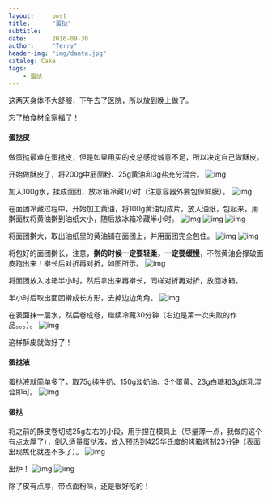 ```yaml
---
layout:     post
title:      "蛋挞"
subtitle:   
date:       2016-09-30
author:     "Terry"
header-img: "img/danta.jpg"
catalog: Cake
tags:
    - 蛋挞
---
```

这两天身体不大舒服，下午去了医院，所以放到晚上做了。

忘了拍食材全家福了！

#### 蛋挞皮

做蛋挞最难在蛋挞皮，但是如果用买的皮总感觉诚意不足，所以决定自己做酥皮。

开始做酥皮了，将200g中筋面粉、25g黄油和3g盐充分混合。
![img](http://odmaovtkc.bkt.clouddn.com/image/week2/20160930_092502.jpg)

加入100g水，揉成面团，放冰箱冷藏1小时（注意容器外要包保鲜膜）。
![img](http://odmaovtkc.bkt.clouddn.com/image/week2/20160930_093306.jpg)

在面团冷藏过程中，开始加工黄油，将100g黄油切成片，放入油纸，包起来，用擀面杖将黄油擀到油纸大小，随后放冰箱冷藏半小时。
![img](http://odmaovtkc.bkt.clouddn.com/image/week2/20160930_190355.jpg)
![img](http://odmaovtkc.bkt.clouddn.com/image/week2/20160930_190559.jpg)
![img](http://odmaovtkc.bkt.clouddn.com/image/week2/20160930_191010.jpg)

将面团擀大，取出油纸里的黄油铺在面团上，并用面团完全包住。
![img](http://odmaovtkc.bkt.clouddn.com/image/week2/20160930_203321.jpg)
![img](http://odmaovtkc.bkt.clouddn.com/image/week2/20160930_203651.jpg)

将包好的面团擀长，注意，**擀的时候一定要轻柔，一定要缓慢**，不然黄油会撑破面皮跑出来！擀长后对折再对折，如图所示。
![img](http://odmaovtkc.bkt.clouddn.com/image/week2/20160930_204304.jpg)

将面团放入冰箱半小时，然后拿出来再擀长，同样对折再对折，放回冰箱。

半小时后取出面团擀成长方形，去掉边边角角。
![img](http://odmaovtkc.bkt.clouddn.com/image/week2/20160930_213243.jpg)

在表面抹一层水，然后卷成卷，继续冷藏30分钟（右边是第一次失败的作品。。。）。
![img](http://odmaovtkc.bkt.clouddn.com/image/week2/20160930_213454.jpg)

这样酥皮就做好了！

#### 蛋挞液

蛋挞液就简单多了，取75g纯牛奶、150g淡奶油、3个蛋黄、23g白糖和3g炼乳混合即可。
![img](http://odmaovtkc.bkt.clouddn.com/image/week2/20160930_215344.jpg)

#### 蛋挞
将之前的酥皮卷切成25g左右的小段，用手捏在模具上（尽量薄一点，我做的这个有点太厚了），倒入适量蛋挞液，放入预热到425华氏度的烤箱烤制23分钟（表面出现焦化就差不多了）。
![img](http://odmaovtkc.bkt.clouddn.com/image/week2/20160930_221533.jpg)

出炉！
![img](http://odmaovtkc.bkt.clouddn.com/image/week2/20160930_223745.jpg)
![img](http://odmaovtkc.bkt.clouddn.com/image/week2/20160930_225054.jpg)

除了皮有点厚，带点面粉味，还是很好吃的！



